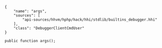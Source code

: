 ``` yamlmeta
{
    "name": "args",
    "sources": [
        "api-sources/hhvm/hphp/hack/hhi/stdlib/builtins_debugger.hhi"
    ],
    "class": "DebuggerClientCmdUser"
}
```




``` Hack
public function args();
```
<!-- HHAPIDOC -->
